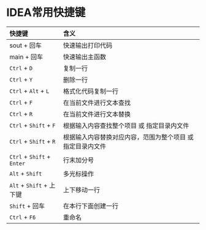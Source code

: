 # IDEA常用快捷键

快捷键|含义
:--|:--
sout + 回车|快速输出打印代码
main + 回车|快速输出主函数
`Ctrl` + `D`|复制一行
`Ctrl` + `Y`|删除一行
`Ctrl` + `Alt` + `L`|格式化代码复制一行
`Ctrl` + `F`|在当前文件进行文本查找
`Ctrl` + `R`|在当前文件进行文本替换
`Ctrl` + `Shift` + `F`|根据输入内容查找整个项目 或 指定目录内文件
`Ctrl` + `Shift` + `R`|根据输入内容替换对应内容，范围为整个项目 或 指定目录内文件
`Ctrl` + `Shift` + `Enter`|行末加分号
`Alt` + `Shift`|多光标操作
`Alt` + `Shift` + 上下键|上下移动一行
`Shift` + 回车|在本行下面创建一行
`Ctrl` + `F6`|重命名
